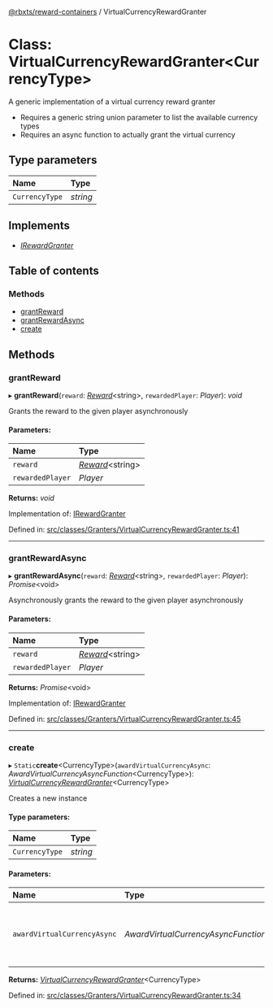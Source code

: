 [@rbxts/reward-containers](../README.md) / VirtualCurrencyRewardGranter

# Class: VirtualCurrencyRewardGranter<CurrencyType\>

A generic implementation of a virtual currency reward granter
- Requires a generic string union parameter to list the available currency types
- Requires an async function to actually grant the virtual currency

## Type parameters

Name | Type |
:------ | :------ |
`CurrencyType` | *string* |

## Implements

* [*IRewardGranter*](../interfaces/irewardgranter.md)

## Table of contents

### Methods

- [grantReward](virtualcurrencyrewardgranter.md#grantreward)
- [grantRewardAsync](virtualcurrencyrewardgranter.md#grantrewardasync)
- [create](virtualcurrencyrewardgranter.md#create)

## Methods

### grantReward

▸ **grantReward**(`reward`: [*Reward*](../README.md#reward)<string\>, `rewardedPlayer`: *Player*): *void*

Grants the reward to the given player asynchronously

#### Parameters:

Name | Type |
:------ | :------ |
`reward` | [*Reward*](../README.md#reward)<string\> |
`rewardedPlayer` | *Player* |

**Returns:** *void*

Implementation of: [IRewardGranter](../interfaces/irewardgranter.md)

Defined in: [src/classes/Granters/VirtualCurrencyRewardGranter.ts:41](https://github.com/Bytebit-Org/roblox-RewardContainers/blob/7501d5d/src/classes/Granters/VirtualCurrencyRewardGranter.ts#L41)

___

### grantRewardAsync

▸ **grantRewardAsync**(`reward`: [*Reward*](../README.md#reward)<string\>, `rewardedPlayer`: *Player*): *Promise*<void\>

Asynchronously grants the reward to the given player asynchronously

#### Parameters:

Name | Type |
:------ | :------ |
`reward` | [*Reward*](../README.md#reward)<string\> |
`rewardedPlayer` | *Player* |

**Returns:** *Promise*<void\>

Implementation of: [IRewardGranter](../interfaces/irewardgranter.md)

Defined in: [src/classes/Granters/VirtualCurrencyRewardGranter.ts:45](https://github.com/Bytebit-Org/roblox-RewardContainers/blob/7501d5d/src/classes/Granters/VirtualCurrencyRewardGranter.ts#L45)

___

### create

▸ `Static`**create**<CurrencyType\>(`awardVirtualCurrencyAsync`: *AwardVirtualCurrencyAsyncFunction*<CurrencyType\>): [*VirtualCurrencyRewardGranter*](virtualcurrencyrewardgranter.md)<CurrencyType\>

Creates a new instance

#### Type parameters:

Name | Type |
:------ | :------ |
`CurrencyType` | *string* |

#### Parameters:

Name | Type | Description |
:------ | :------ | :------ |
`awardVirtualCurrencyAsync` | *AwardVirtualCurrencyAsyncFunction*<CurrencyType\> | An async function to actually grant the virtual currency    |

**Returns:** [*VirtualCurrencyRewardGranter*](virtualcurrencyrewardgranter.md)<CurrencyType\>

Defined in: [src/classes/Granters/VirtualCurrencyRewardGranter.ts:34](https://github.com/Bytebit-Org/roblox-RewardContainers/blob/7501d5d/src/classes/Granters/VirtualCurrencyRewardGranter.ts#L34)
